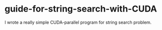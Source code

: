 # guide-for-string-search-with-CUDA
I wrote a really simple CUDA-parallel program for string search problem.
